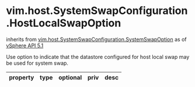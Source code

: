 vim.host.SystemSwapConfiguration.HostLocalSwapOption
====================================================
inherits from [vim.host.SystemSwapConfiguration.SystemSwapOption](docs/vim.host.SystemSwapConfiguration.SystemSwapOption.md)
as of [vSphere API 5.1](vim.version.md#vim.version.version8)


Use option to indicate that the datastore configured for host local swap  may be used for system swap.

| property | type | optional | priv | desc |
|:---------|:-----|:---------|:-----|:-----|


